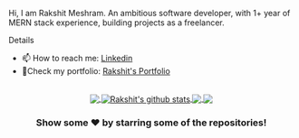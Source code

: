 Hi, I am Rakshit Meshram. An ambitious software developer, with 1+ year of MERN stack experience, building projects as a freelancer.  

Details
  - 📫 How to reach me: [Linkedin](https://in.linkedin.com/in/rakshit-meshram)
  - 🐞Check my portfolio: [Rakshit's Portfolio](https://rakshitmeshram.github.io/)


</br>

<div align="center">
<a href="https://github.com/RakshitMeshram">
  <img align="center" src="https://github-readme-stats.vercel.app/api/top-langs/?username=RakshitMeshram&theme=chartreuse-dark&langs_count=3" />
</a>
<a href="https://github.com/RakshitMeshram">
 <img align="center" src="https://github-readme-stats.vercel.app/api?username=RakshitMeshram&show_icons=true&theme=chartreuse-dark&line_height=27" alt="Rakshit's github stats"/>
</a>

<a href="https://github.com/RakshitMeshram/city_surfer">
 <img align="center" src="https://github-readme-stats.vercel.app/api/pin/?username=RakshitMeshram&repo=city_surfer&theme=chartreuse-dark" />
</a>
  
<a href="https://github.com/RakshitMeshram/machine_learning_finance">
 <img align="center" src="https://github-readme-stats.vercel.app/api/pin/?username=RakshitMeshram&repo=machine_learning_finance&theme=chartreuse-dark" />
</a>

</div>

<div align="center">

### Show some ❤️ by starring some of the repositories!

</div>
